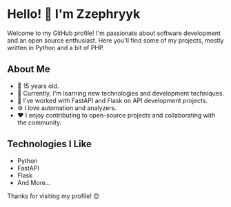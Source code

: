 # Hello! 👋 I'm Zzephryyk

Welcome to my GitHub profile! I'm passionate about software development and an open source enthusiast. Here you'll find some of my projects, mostly written in Python and a bit of PHP.

## About Me

- 👦 15 years old.
- 🌱 Currently, I'm learning new technologies and development techniques.
- 💼 I've worked with FastAPI and Flask on API development projects.
- ⚙️ I love automation and analyzers.
- ❤️ I enjoy contributing to open-source projects and collaborating with the community.

## Technologies I Like

- Python
- FastAPI
- Flask
- And More...

<!--## Contact  -->

Thanks for visiting my profile! 😊
